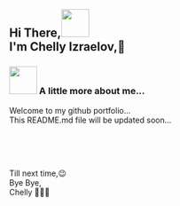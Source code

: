 <h2> Hi There,<img src="https://media.giphy.com/media/mGcNjsfWAjY5AEZNw6/giphy.gif" width="50"><br>I'm Chelly Izraelov,🌸</h2>

### <img src="https://media.giphy.com/media/VgCDAzcKvsR6OM0uWg/giphy.gif" width="50"> A little more about me...  

Welcome to my github portfolio...<br>
This README.md file will be updated soon...
<br><br>


<br><br>

Till next time,😉<br>
Bye Bye,<br>
Chelly ✌🏽👀


<!--
**itsmechelly/itsmechelly** is a ✨ _special_ ✨ repository because its `README.md` (this file) appears on your GitHub profile.

Here are some ideas to get you started:

- 🔭 I’m currently working on ...
- 🌱 I’m currently learning ...
- 👯 I’m looking to collaborate on ...
- 🤔 I’m looking for help with ...
- 💬 Ask me about ...
- 📫 How to reach me: ...
- 😄 Pronouns: ...
- ⚡ Fun fact: ...
-->
